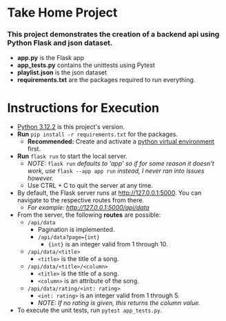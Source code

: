 # Take Home Project

### This project demonstrates the creation of a backend api using Python Flask and json dataset. 
- **app.py** is the Flask app
- **app_tests.py** contains the unittests using Pytest
- **playlist.json** is the json dataset
- **requirements.txt** are the packages required to run everything.

# Instructions for Execution

- [Python 3.12.2](https://www.python.org/downloads/release/python-3122/) is this project's version.
- **Run** `pip install -r requirements.txt` for the packages.
  - **Recommended:** Create and activate a [python virtual environment](https://docs.python.org/3/library/venv.html) first.
- **Run** `flask run` to start the local server.
  - *NOTE:* `flask run` *defaults to 'app' so if for some reason it doesn't work, use* `flask --app app run` *instead, I never ran into issues however.* 
  - Use CTRL + C to quit the server at any time.
- By default, the Flask server runs at http://127.0.0.1:5000. You can navigate to the respective routes from there.
  - *For example: http://127.0.0.1:5000/api/data*
- From the server, the following **routes** are possible:
  - `/api/data`
    - Pagination is implemented. 
    - `/api/data?page={int}` 
      - `{int}` is an integer valid from 1 through 10.
  - `/api/data/<title>` 
    - `<title>` is the title of a song.
  - `/api/data/<title>/<column>`
    - `<title>` is the title of a song.
    - `<column>` is an attribute of the song.
  - `/api/data/rating/<int: rating>`
    - `<int: rating>` is an integer valid from 1 through 5.
    - *NOTE: If no rating is given, this returns the column value.*
- To execute the unit tests, run `pytest app_tests.py`.